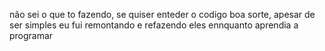 não sei o que to fazendo, se quiser enteder o codigo boa sorte, apesar de ser simples eu fui remontando e refazendo eles ennquanto aprendia a programar
